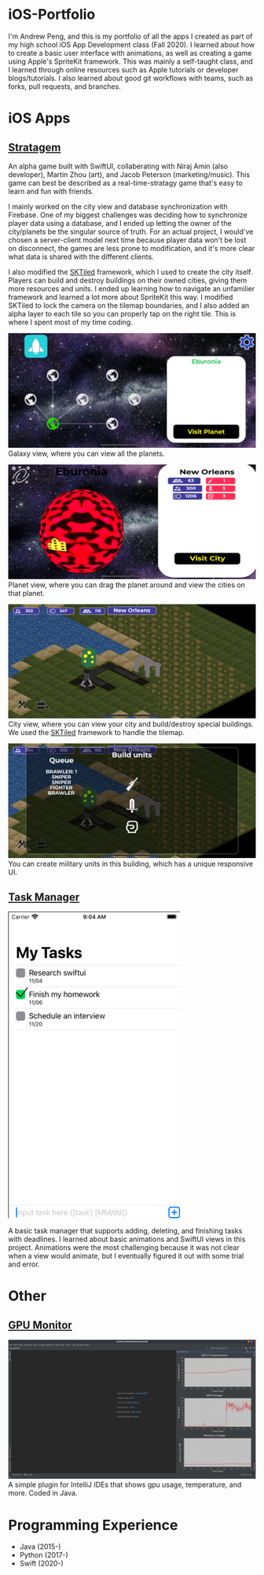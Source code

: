 # iOS-Portfolio
I'm Andrew Peng, and this is my portfolio of all the apps I created as part of my high school iOS App Development class (Fall 2020). I learned about how to create a basic user interface with animations, as well as creating a game using Apple's SpriteKit framework. This was mainly a self-taught class, and I learned through online resources such as Apple tutorials or developer blogs/tutorials. I also learned about good git workflows with teams, such as forks, pull requests, and branches.

# iOS Apps
## [Stratagem](https://github.com/Stratagem-Studios/Stratagem)
An alpha game built with SwiftUI, collaberating with Niraj Amin (also developer), Martin Zhou (art), and Jacob Peterson (marketing/music). This game can best be described as a real-time-stratagy game that's easy to learn and fun with friends.

I mainly worked on the city view and database synchronization with Firebase. One of my biggest challenges was deciding how to synchronize player data using a database, and I ended up letting the owner of the city/planets be the singular source of truth. For an actual project, I would've chosen a server-client model next time because player data won't be lost on disconnect, the games are less prone to modification, and it's more clear what data is shared with the different clients. 

I also modified the [SKTiled](https://github.com/mfessenden/SKTiled) framework, which I used to create the city itself. Players can build and destroy buildings on their owned cities, giving them more resources and units. I ended up learning how to navigate an unfamilier framework and learned a lot more about SpriteKit this way. I modified SKTiled to lock the camera on the tilemap boundaries, and I also added an alpha layer to each tile so you can properly tap on the right tile. This is where I spent most of my time coding.


![Menu screen](Stratagem%20screenshots/galaxy.png)
Galaxy view, where you can view all the planets.


![Menu screen](Stratagem%20screenshots/planet.png)
Planet view, where you can drag the planet around and view the cities on that planet.


![Menu screen](Stratagem%20screenshots/city.png)
City view, where you can view your city and build/destroy special buildings. We used the [SKTiled](https://github.com/mfessenden/SKTiled) framework to handle the tilemap. 

![Menu screen](Stratagem%20screenshots/queue.png)
You can create military units in this building, which has a unique responsive UI.


## [Task Manager](https://github.com/andrewpeng02/task-manager-swiftUI/)
![](https://github.com/EPCompSci/portfolio-2020-andrewpeng02/blob/master/Task%20Manager.png)

A basic task manager that supports adding, deleting, and finishing tasks with deadlines. I learned about basic animations and SwiftUI views in this project. Animations were the most challenging because it was not clear when a view would animate, but I eventually figured it out with some trial and error. 

# Other
## [GPU Monitor](https://github.com/andrewpeng02/gpu-monitor-plugin)
![](https://github.com/andrewpeng02/gpu-monitor-plugin/blob/master/gpu-monitor-graphs.png)
A simple plugin for IntelliJ IDEs that shows gpu usage, temperature, and more. Coded in Java. 

# Programming Experience
- Java (2015-)
- Python (2017-)
- Swift (2020-)
